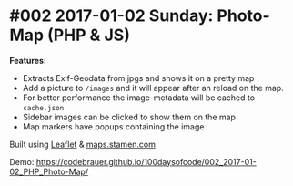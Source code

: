 # #002 2017-01-02 Sunday: Photo-Map (PHP & JS)

**Features:**

- Extracts Exif-Geodata from jpgs and shows it on a pretty map
- Add a picture to `/images` and it will appear after an reload on the map.
- For better performance the image-metadata will be cached to `cache.json`
- Sidebar images can be clicked to show them on the map
- Map markers have popups containing the image

Built using [Leaflet](http://leafletjs.com/) & [maps.stamen.com](http://maps.stamen.com/)

Demo: https://codebrauer.github.io/100daysofcode/002_2017-01-02_PHP_Photo-Map/